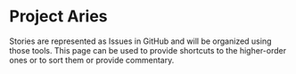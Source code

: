 Project Aries
=============

Stories are represented as Issues in GitHub and will be organized using those tools.  This page can be used to provide shortcuts to the higher-order ones or to sort them or provide commentary.

